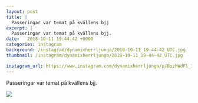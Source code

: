 ```yaml
---
layout: post
title: |
  Passeringar var temat på kvällens bjj
excerpt: |
  Passeringar var temat på kvällens bjj.
date:   2018-10-11 19:44:42 +0000
categories: instagram
background: /instagram/dynamixherrljunga/2018-10-11_19-44-42_UTC.jpg
thumbnail: /instagram/dynamixherrljunga/2018-10-11_19-44-42_UTC.jpg

instagram_url: https://www.instagram.com/dynamixherrljunga/p/BozhWdFl_1Q
---
```

Passeringar var temat på kvällens bjj.



<img src='{{ site.baseurl }}/instagram/dynamixherrljunga/2018-10-11_19-44-42_UTC.jpg' class='img-fluid' />
